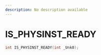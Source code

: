 ```yaml
---
description: No description available 
---
```


# IS_PHYSINST_READY

```cpp
int IS_PHYSINST_READY(int _Unk0);
```